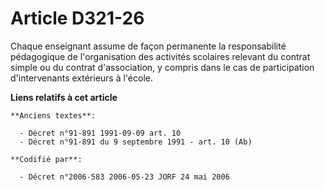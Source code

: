 # Article D321-26

Chaque enseignant assume de façon permanente la responsabilité pédagogique de l'organisation des activités scolaires relevant
du contrat simple ou du contrat d'association, y compris dans le cas de participation d'intervenants extérieurs à l'école.

**Liens relatifs à cet article**

	**Anciens textes**:

	  - Décret n°91-891 1991-09-09 art. 10
	  - Décret n°91-891 du 9 septembre 1991 - art. 10 (Ab)

	**Codifié par**:

	  - Décret n°2006-583 2006-05-23 JORF 24 mai 2006
